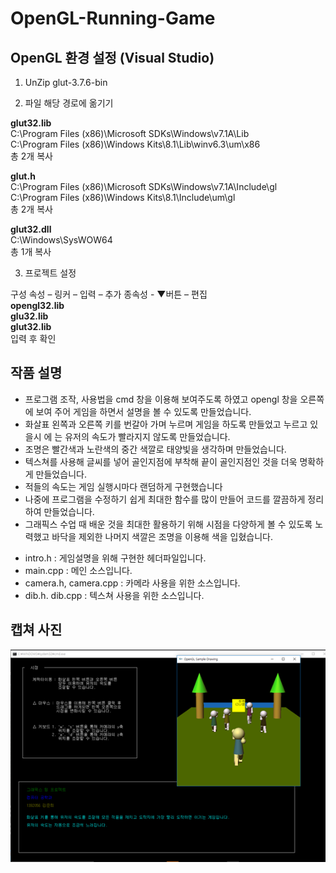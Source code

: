 # OpenGL-Running-Game

## OpenGL 환경 설정  (Visual Studio)

1. UnZip glut-3.7.6-bin<br/>

2. 파일 해당 경로에 옮기기

__glut32.lib__<br/>
C:\Program Files (x86)\Microsoft SDKs\Windows\v7.1A\Lib<br/>
C:\Program Files (x86)\Windows Kits\8.1\Lib\winv6.3\um\x86<br/>
총 2개 복사<br/>

__glut.h__<br/>
C:\Program Files (x86)\Microsoft SDKs\Windows\v7.1A\Include\gl<br/>
C:\Program Files (x86)\Windows Kits\8.1\Include\um\gl<br/>
총 2개 복사<br/>

__glut32.dll__<br/>
C:\Windows\SysWOW64<br/>
총 1개 복사<br/>

3. 프로젝트 설정

구성 속성 – 링커 – 입력 –  추가 종속성 - ▼버튼 – 편집<br/>
__opengl32.lib__<br/>
__glu32.lib__<br/>
__glut32.lib__<br/>
입력 후 확인<br/>

## 작품 설명

- 프로그램 조작, 사용법을 cmd 창을 이용해 보여주도록 하였고 opengl 창을 오른쪽에 보여    주어 게임을 하면서 설명을 볼 수 있도록 만들었습니다.
- 화살표 왼쪽과 오른쪽 키를 번갈아 가며 누르며 게임을 하도록 만들었고 누르고 있을시 에    는 유저의 속도가 빨라지지 않도록 만들었습니다.
- 조명은 빨간색과 노란색의 중간 색깔로 태양빛을 생각하며 만들었습니다.
- 텍스쳐를 사용해 글씨를 넣어 골인지점에 부착해 끝이 골인지점인 것을 더욱 명확하게 만들었습니다.
- 적들의 속도는 게임 실행시마다 랜덤하게 구현했습니다
- 나중에 프로그램을 수정하기 쉽게 최대한 함수를 많이 만들어 코드를 깔끔하게 정리하여 만들었습니다.
- 그래픽스 수업 때 배운 것을 최대한 활용하기 위해 시점을 다양하게 볼 수 있도록 노력했고 바닥을 제외한 나머지 색깔은 조명을 이용해 색을 입혔습니다.

* intro.h : 게임설명을 위해 구현한 헤더파일입니다.
* main.cpp : 메인 소스입니다.
* camera.h, camera.cpp : 카메라 사용을 위한 소스입니다.
* dib.h. dib.cpp : 텍스쳐 사용을 위한 소스입니다.


## 캡쳐 사진

![Capture](img/capture.png)
